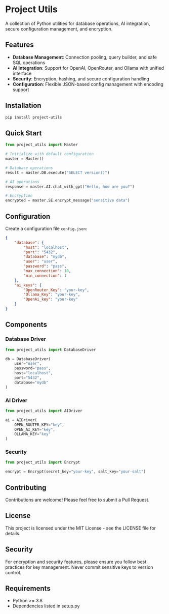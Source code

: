 # Project Utils

A collection of Python utilities for database operations, AI integration, secure configuration management, and encryption.

## Features

- **Database Management**: Connection pooling, query builder, and safe SQL operations
- **AI Integration**: Support for OpenAI, OpenRouter, and Ollama with unified interface
- **Security**: Encryption, hashing, and secure configuration handling
- **Configuration**: Flexible JSON-based config management with encoding support

## Installation

```bash
pip install project-utils
```

## Quick Start

```python
from project_utils import Master

# Initialize with default configuration
master = Master()

# Database operations
result = master.DB.execute("SELECT version()")

# AI operations
response = master.AI.chat_with_gpt("Hello, how are you?")

# Encryption
encrypted = master.SE.encrypt_message("sensitive data")
```

## Configuration

Create a configuration file `config.json`:

```json
{
    "database": {
        "host": "localhost",
        "port": "5432",
        "database": "mydb",
        "user": "user",
        "password": "pass",
        "max_connection": 10,
        "min_connection": 1
    },
    "ai_keys": {
        "OpenRouter_Key": "your-key",
        "Ollama_Key": "your-key",
        "OpenAi_key": "your-key"
    }
}
```

## Components

### Database Driver
```python
from project_utils import DatabaseDriver

db = DatabaseDriver(
    user="user",
    password="pass",
    host="localhost",
    port="5432",
    database="mydb"
)
```

### AI Driver
```python
from project_utils import AIDriver

ai = AIDriver(
    OPEN_ROUTER_KEY="key",
    OPEN_AI_KEY="key",
    OLLAMA_KEY="key"
)
```

### Security
```python
from project_utils import Encrypt

encrypt = Encrypt(secret_key="your-key", salt_key="your-salt")
```

## Contributing

Contributions are welcome! Please feel free to submit a Pull Request.

## License

This project is licensed under the MIT License - see the LICENSE file for details.

## Security

For encryption and security features, please ensure you follow best practices for key management. Never commit sensitive keys to version control.

## Requirements

- Python >= 3.8
- Dependencies listed in setup.py